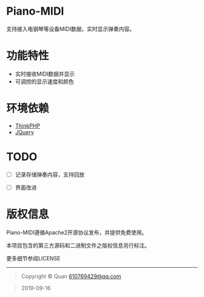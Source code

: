 Piano-MIDI
===

支持接入电钢琴等设备MIDI数据，实时显示弹奏内容。

功能特性
=======
- 实时接收MIDI数据并显示
- 可调控的显示速度和颜色

环境依赖
=======
- [ThinkPHP](https://github.com/top-think/think)
- [JQuery](https://github.com/jquery/jquery)

# TODO

- [ ] 记录存储弹奏内容，支持回放
- [ ] 界面改进


版权信息
=======
Piano-MIDI遵循Apache2开源协议发布，并提供免费使用。

本项目包含的第三方源码和二进制文件之版权信息另行标注。

更多细节参阅LICENSE

***

> Copyright &copy; Quan 610769429@qq.com

> 2019-09-16